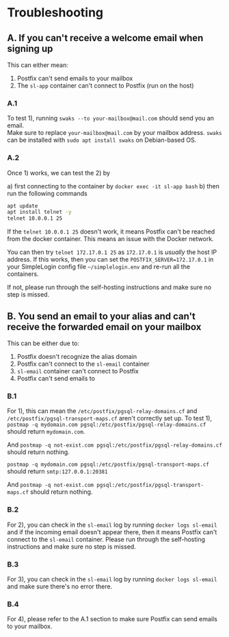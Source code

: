 # Troubleshooting

## A. If you can't receive a welcome email when signing up

This can either mean:

1) Postfix can't send emails to your mailbox
2) The `sl-app` container can't connect to Postfix (run on the host)

### A.1
To test 1), running `swaks --to your-mailbox@mail.com` should send you an email.  
Make sure to replace `your-mailbox@mail.com` by your mailbox address. 
`swaks` can be installed with `sudo apt install swaks` on Debian-based OS.

### A.2
Once 1) works, we can test the 2) by 

a) first connecting to the container by `docker exec -it sl-app bash`
b) then run the following commands
   
```bash
apt update
apt install telnet -y
telnet 10.0.0.1 25
```

If the `telnet 10.0.0.1 25` doesn't work, it means Postfix can't be reached from the docker container. 
This means an issue with the Docker network.

You can then try `telnet 172.17.0.1 25` as `172.17.0.1` is *usually* the host IP address. If this works, then you can set
the `POSTFIX_SERVER=172.17.0.1` in your SimpleLogin config file `~/simplelogin.env` and re-run all the containers.

If not, please run through the self-hosting instructions and make sure no step is missed.

## B. You send an email to your alias and can't receive the forwarded email on your mailbox

This can be either due to:

1) Postfix doesn't recognize the alias domain
2) Postfix can't connect to the `sl-email` container
3) `sl-email` container can't connect to Postfix
4) Postfix can't send emails to

### B.1
For 1), this can mean the `/etc/postfix/pgsql-relay-domains.cf` and `/etc/postfix/pgsql-transport-maps.cf` aren't correctly set up.
To test 1), `postmap -q mydomain.com pgsql:/etc/postfix/pgsql-relay-domains.cf` should return `mydomain.com`.

And `postmap -q not-exist.com pgsql:/etc/postfix/pgsql-relay-domains.cf` should return nothing.

`postmap -q mydomain.com pgsql:/etc/postfix/pgsql-transport-maps.cf` should return `smtp:127.0.0.1:20381`

And `postmap -q not-exist.com pgsql:/etc/postfix/pgsql-transport-maps.cf` should return nothing.

### B.2
For 2), you can check in the `sl-email` log by running `docker logs sl-email` and if the incoming email doesn't appear there, 
then it means Postfix can't connect to the `sl-email` container. Please run through the self-hosting instructions and 
make sure no step is missed.

### B.3

For 3), you can check in the `sl-email` log by running `docker logs sl-email` and make sure there's no error there.

### B.4
For 4), please refer to the A.1 section to make sure Postfix can send emails to your mailbox.

